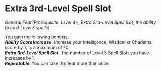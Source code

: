 # Extra 3rd-Level Spell Slot
*General Feat (Prerequisite: Level 4+, Extra 2nd-Level Spell Slot, the ability to cast Level 3 spells)*

You gain the following benefits.  
***Ability Score Increase.*** Increase your Intelligence, Wisdom or Charisma score by 1, to a maximum of 20.  
***Extra 3rd-Level Spell Slot.*** The number of Level 3 Spell Slots you have increases by 1.  
***Repeatable.*** You can take this feat more than once.